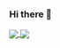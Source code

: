 ### Hi there 👋

<!--
**leohubert/leohubert** is a ✨ _special_ ✨ repository because its `README.md` (this file) appears on your GitHub profile.

Here are some ideas to get you started:

- 🔭 I’m currently working on ...
- 🌱 I’m currently learning ...
- 👯 I’m looking to collaborate on ...
- 🤔 I’m looking for help with ...
- 💬 Ask me about ...
- 📫 How to reach me: ...
- 😄 Pronouns: ...
- ⚡ Fun fact: ...
-->


<a href="https://github-readme-stats.vercel.app/api/top-langs/?username=leohubert&langs_count=7&layout=compact&hide=makefile&hide_border=true">
  <img align="center" src="https://github-readme-stats.vercel.app/api/top-langs/?username=leohubert&langs_count=7&layout=compact&hide=makefile&hide_border=true" />
</a>

<a href="https://github-readme-stats.vercel.app/api?username=leohubert&show_icons=true&theme=dracula">
  <img align="center" src="https://github-readme-stats.vercel.app/api?username=leohubert&show_icons=true&theme=light" />
</a>
